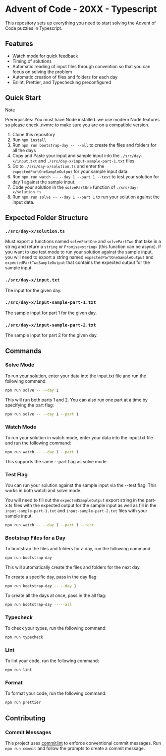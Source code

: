 # Advent of Code - 20XX - Typescript

This repository sets up everything you need to start solving the Advent of Code puzzles in Typescript.

## Features

- Watch mode for quick feedback
- Timing of solutions
- Automatic reading of input files through convention so that you can focus on solving the problem
- Automatic creation of files and folders for each day
- Eslint, Prettier, and Typechecking preconfigured

## Quick Start

> [!NOTE]  
> Prerequisites: You must have Node installed. we use modern Node features so please check .nvmrc to make sure you are on a compatible version.

1. Clone this repository
2. Run `npm install`
3. Run `npm run bootstrap-day -- --all` to create the files and folders for all the days
4. Copy and Paste your input and sample input into the `./src/day-x/input.txt` and `./src/day-x/input-sample-part-1.txt` files.
5. Go to `./src/day-x/solution.ts` and enter the `expectedPartOneSampleOutput` for your sample input data.
6. Run `npm run watch -- --day 1 --part 1 --test` to test your solution for day 1 against the sample input.
7. Code your solution in the `solvePartOne` function of `./src/day-x/solution.ts`
8. Run `npm run solve -- --day 1 --part 1` to run your solution against the input data.

## Expected Folder Structure

### `./src/day-x/solution.ts`

Must export a functions named `solvePartOne` and `solvePartTwo` that take in a string and return a `string` or `Promise<string>`
(this function can be async). If you want to use test mode to run your solution against the sample input, you will need to export a string named `expectedPartOneSampleOutput` and `expectedPartTwoSampleOutput` that contains the expected output for the sample input.

### `./src/day-x/input.txt`

The input for the given day.

### `./src/day-x/input-sample-part-1.txt`

The sample input for part 1 for the given day.

### `./src/day-x/input-sample-part-2.txt`

The sample input for part 2 for the given day.

## Commands

### Solve Mode

To run your solution, enter your data into the input.txt file and run the following command:

```bash
npm run solve -- --day 1
```

This will run both parts 1 and 2. You can also run one part at a time by specifying the part flag:

```bash
npm run solve -- --day 1 --part 1
```

### Watch Mode

To run your solution in watch mode, enter your data into the input.txt file and run the following command:

```bash
npm run watch -- --day 1 --part 1
```

This supports the same --part flag as solve mode.

### Test Flag

You can run your solution against the sample input via the --test flag. This works in both watch and solve mode.

You will need to fill out the `expectedSampleOutput` export string in the part-x.ts files with
the expected output for the sample input as well as fill in the `input-sample-part-1.txt` and `input-sample-part-2.txt` files with your sample input.

```bash
npm run watch -- --day 1 --part 1 --test
```

### Bootstrap Files for a Day

To bootstrap the files and folders for a day, run the following command:

```bash
npm run bootstrap-day
```

This will automatically create the files and folders for the next day.

To create a specific day, pass in the day flag:

```bash
npm run bootstrap-day -- --day 1
```

To create all the days at once, pass in the all flag:

```bash
npm run bootstrap-day -- --all
```

### Typecheck

To check your types, run the following command:

```bash
npm run typecheck
```

### Lint

To lint your code, run the following command:

```bash
npm run lint
```

### Format

To format your code, run the following command:

```bash
npm run prettier
```

## Contributing

### Commit Messages

This project uses [commitlint](https://commitlint.js.org/#/) to enforce conventional commit messages. Run `npm run commit` and follow the prompts to create a commit message.
